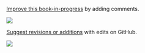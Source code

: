 [Improve this book-in-progress](gitbook/improve.md) by adding comments.

  ![](gitbook/GitBook-comments-2016-02.gif)

[Suggest revisions or additions](gitbook/improve.md) with edits on GitHub.

  ![](gitbook/GitBook-edit-on-github.png)
